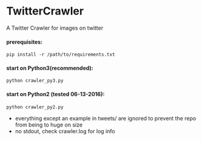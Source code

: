# TwitterCrawler
A Twitter Crawler for images on twitter

#### prerequisites:
```
pip install -r /path/to/requirements.txt
```

#### start on Python3(recommended):
```
python crawler_py3.py
```

#### start on Python2 (tested 06-13-2016):
```
python crawler_py2.py
```
* everything except an example in tweets/ are ignored to prevent the repo from being to huge on size
* no stdout, check crawler.log for log info
